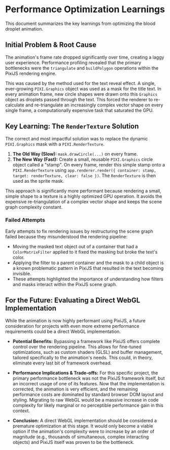 # Performance Optimization Learnings

This document summarizes the key learnings from optimizing the blood droplet animation.

## Initial Problem & Root Cause

The animation's frame rate dropped significantly over time, creating a laggy user experience. Performance profiling revealed that the primary bottlenecks were the `triangulate` and `buildPolygon` operations within the PixiJS rendering engine.

This was caused by the method used for the text reveal effect. A single, ever-growing `PIXI.Graphics` object was used as a mask for the title text. In every animation frame, new circle shapes were drawn onto this `Graphics` object as droplets passed through the text. This forced the renderer to re-calculate and re-triangulate an increasingly complex vector shape on every single frame, a computationally expensive task that saturated the GPU.

## Key Learning: The `RenderTexture` Solution

The correct and most impactful solution was to replace the dynamic `PIXI.Graphics` mask with a `PIXI.RenderTexture`.

1.  **The Old Way (Slow):** `mask.drawCircle(...)` on every frame.
2.  **The New Way (Fast):** Create a small, reusable `PIXI.Graphics` circle object called a "stamp". On every frame, render this simple stamp onto a `PIXI.RenderTexture` using `app.renderer.render({ container: stamp, target: renderTexture, clear: false })`. The `RenderTexture` is then used as the sprite mask.

This approach is significantly more performant because rendering a small, simple shape to a texture is a highly optimized GPU operation. It avoids the expensive re-triangulation of a complex vector shape and keeps the scene graph complexity constant.

### Failed Attempts

Early attempts to fix rendering issues by restructuring the scene graph failed because they misunderstood the rendering pipeline:

*   Moving the masked text object out of a container that had a `ColorMatrixFilter` applied to it fixed the masking but broke the text's color.
*   Applying the filter to a parent container and the mask to a child object is a known problematic pattern in PixiJS that resulted in the text becoming invisible.
*   These attempts highlighted the importance of understanding how filters and masks interact within the PixiJS scene graph.

## For the Future: Evaluating a Direct WebGL Implementation

While the animation is now highly performant using PixiJS, a future consideration for projects with even more extreme performance requirements could be a direct WebGL implementation.

*   **Potential Benefits:** Bypassing a framework like PixiJS offers complete control over the rendering pipeline. This allows for fine-tuned optimizations, such as custom shaders (GLSL) and buffer management, tailored specifically to the animation's needs. This could, in theory, eliminate every last bit of framework overhead.

*   **Performance Implications & Trade-offs:** For this specific project, the primary performance bottleneck was not the PixiJS framework itself, but an incorrect usage of one of its features. Now that the implementation is corrected, the animation is very efficient, and the remaining performance costs are dominated by standard browser DOM layout and styling. Migrating to raw WebGL would be a massive increase in code complexity for likely marginal or no perceptible performance gain in this context.

*   **Conclusion:** A direct WebGL implementation should be considered a premature optimization at this stage. It would only become a viable option if the animation's complexity were to increase by an order of magnitude (e.g., thousands of simultaneous, complex interacting objects) and PixiJS itself was proven to be the bottleneck.
